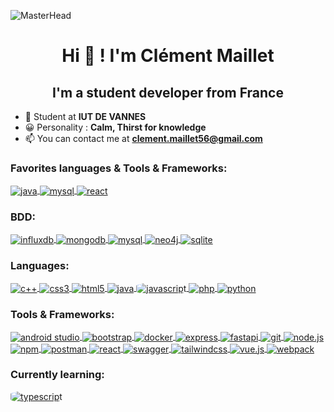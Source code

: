 ![MasterHead](./jungle-fond-foret-nature.jpg)
<link rel="stylesheet" type="text/css" href="styles.css">
<section class="seperator-wrapper">
  <div class="seperator gradient">
  </div>
</section>

<h1 align="center">Hi 👋 ! I'm Clément Maillet</h1>
<h2 align="center">I'm a student developer from France</h3>

- 🧠 Student at **IUT DE VANNES**
- 😀 Personality : **Calm, Thirst for knowledge**
- 📫 You can contact me at **clement.maillet56@gmail.com**

<h3 align="left" class="fav">Favorites languages & Tools & Frameworks:</h3>
<div style="text-align: left;" id="fav">
    <a href="https://www.java.com/" target="_blank" rel="noreferrer" class="element">
        <img src="https://raw.githubusercontent.com/devicons/devicon/master/icons/java/java-original-wordmark.svg"
                alt="java" style="vertical-align: middle;">
    </a>
    <a href="https://www.mysql.com/" target="_blank" rel="noreferrer" class="element">
            <img src="https://raw.githubusercontent.com/devicons/devicon/master/icons/mysql/mysql-original-wordmark.svg"
            alt="mysql" style="vertical-align: middle;">
    </a>
    <a href="https://reactjs.org/" target="_blank" rel="noreferrer" class="element">
        <img src="https://raw.githubusercontent.com/devicons/devicon/master/icons/react/react-original-wordmark.svg"
        alt="react" style="vertical-align: middle;"/>
    </a>
</div>
<h3 align="left" class="bdd">BDD:</h3>
<div style=""  id="bdd">
    <a href="https://www.influxdata.com/" target="_blank" rel="noreferrer" class="element">
        <img src="https://raw.githubusercontent.com/devicons/devicon/master/icons/influxdb/influxdb-original-wordmark.svg"
        alt="influxdb" style="vertical-align: middle;">
    </a>
    <a href="https://www.mongodb.com/" target="_blank" rel="noreferrer" class="element">
        <img src="https://raw.githubusercontent.com/devicons/devicon/master/icons/mongodb/mongodb-original-wordmark.svg"
        alt="mongodb" style="vertical-align: middle;">
    </a>
    <a href="https://www.mysql.com/" target="_blank" rel="noreferrer" class="element">
        <img src="https://raw.githubusercontent.com/devicons/devicon/master/icons/mysql/mysql-original-wordmark.svg"
        alt="mysql" style="vertical-align: middle;">
    </a>
    <a href="https://neo4j.com/" target="_blank" rel="noreferrer" class="element">
        <img src="https://raw.githubusercontent.com/devicons/devicon/master/icons/neo4j/neo4j-original-wordmark.svg"
        alt="neo4j" style="vertical-align: middle;">
    </a>
    <a href="https://www.sqlite.org/index.html" target="_blank" rel="noreferrer" class="element">
        <img src="https://raw.githubusercontent.com/devicons/devicon/master/icons/sqlite/sqlite-original-wordmark.svg"
        alt="sqlite" style="vertical-align: middle;">
    </a>
</div>

<h3 align="left" class="lang">Languages:</h3>
<div style="text-align: left;" id="lang">
    <a href="https://isocpp.org/" target="_blank" rel="noreferrer" class="element">
        <img src="https://raw.githubusercontent.com/devicons/devicon/master/icons/cplusplus/cplusplus-original.svg"
            alt="c++" style="vertical-align: middle;">
    </a>
    <a href="https://developer.mozilla.org/en-US/docs/Web/CSS" target="_blank" rel="noreferrer" class="element">
        <img src="https://raw.githubusercontent.com/devicons/devicon/master/icons/css3/css3-original-wordmark.svg"
            alt="css3" style="vertical-align: middle;">
    </a>
    <a href="https://developer.mozilla.org/en-US/docs/Web/Guide/HTML/HTML5" target="_blank" rel="noreferrer" class="element">
        <img src="https://raw.githubusercontent.com/devicons/devicon/master/icons/html5/html5-original-wordmark.svg"
            alt="html5" style="vertical-align: middle;">
    </a>
    <a href="https://www.java.com/" target="_blank" rel="noreferrer" class="element">
        <img src="https://raw.githubusercontent.com/devicons/devicon/master/icons/java/java-original-wordmark.svg"
            alt="java" style="vertical-align: middle;">
    </a>
    <a href="https://developer.mozilla.org/en-US/docs/Web/JavaScript" target="_blank" rel="noreferrer" style="border-radius: 50%" class="element">
        <img src="https://raw.githubusercontent.com/devicons/devicon/master/icons/javascript/javascript-original.svg"
            alt="javascript" style="vertical-align: middle;border-radius: 25%">
    </a>
    <a href="https://www.php.net/" target="_blank" rel="noreferrer" class="element">
        <img src="https://raw.githubusercontent.com/devicons/devicon/master/icons/php/php-original.svg"
            alt="php" style="vertical-align: middle;">
    </a>
    <a href="https://www.python.org/" target="_blank" rel="noreferrer" class="element">
        <img src="https://raw.githubusercontent.com/devicons/devicon/master/icons/python/python-original-wordmark.svg"
            alt="python" style="vertical-align: middle;">
    </a>
</div>

<h3 align="left" class="tool">Tools & Frameworks:</h3>
<div style="text-align: left;"id="tool">
    <a href="https://developer.android.com/studio" target="_blank" rel="noreferrer" class="element">
        <img src="https://raw.githubusercontent.com/devicons/devicon/master/icons/androidstudio/androidstudio-original-wordmark.svg"
            alt="android studio"style="vertical-align: middle;">
    </a>
    <a href="https://getbootstrap.com/" target="_blank" rel="noreferrer" class="element">
        <img src="https://raw.githubusercontent.com/devicons/devicon/master/icons/bootstrap/bootstrap-original-wordmark.svg"
            alt="bootstrap" style="vertical-align: middle;">
    </a>
    <a href="https://www.docker.com/" target="_blank" rel="noreferrer" class="element">
        <img src="https://raw.githubusercontent.com/devicons/devicon/master/icons/docker/docker-original-wordmark.svg"
            alt="docker" style="vertical-align: middle;">
    </a>
    <a href="https://expressjs.com/" target="_blank" rel="noreferrer" class="element">
        <img src="https://raw.githubusercontent.com/devicons/devicon/master/icons/express/express-original-wordmark.svg"
            alt="express" style="vertical-align: middle;">
    </a>
    <a href="https://fastapi.tiangolo.com/" target="_blank" rel="noreferrer" class="element">
        <img src="https://raw.githubusercontent.com/devicons/devicon/master/icons/fastapi/fastapi-original-wordmark.svg"
            alt="fastapi" style="vertical-align: middle;">
    </a>
    <a href="https://git-scm.com/" target="_blank" rel="noreferrer" class="element">
        <img src="https://raw.githubusercontent.com/devicons/devicon/master/icons/git/git-original-wordmark.svg"
            alt="git" style="vertical-align: middle;">
    </a>
    <a href="https://nodejs.org/" target="_blank" rel="noreferrer" class="element">
        <img src="https://raw.githubusercontent.com/devicons/devicon/master/icons/nodejs/nodejs-original-wordmark.svg"
            alt="node.js" style="vertical-align: middle;">
    </a>
    <a href="https://www.npmjs.com/" target="_blank" rel="noreferrer" class="element">
        <img src="https://raw.githubusercontent.com/devicons/devicon/master/icons/npm/npm-original-wordmark.svg"
            alt="npm" style="vertical-align: middle;">
    </a>
    <a href="https://www.postman.com/" target="_blank" rel="noreferrer" class="element">
        <img src="https://raw.githubusercontent.com/devicons/devicon/master/icons/postman/postman-original.svg"
            alt="postman" style="vertical-align: middle;">
    </a>
    <a href="https://reactjs.org/" target="_blank" rel="noreferrer" class="element">
        <img src="https://raw.githubusercontent.com/devicons/devicon/master/icons/react/react-original-wordmark.svg"
        alt="react" style="vertical-align: middle;"/>
    </a>
   <a href="https://swagger.io/" target="_blank" rel="noreferrer" class="element">
        <img src="https://raw.githubusercontent.com/devicons/devicon/master/icons/swagger/swagger-original-wordmark.svg"
            alt="swagger"style="vertical-align: middle;">
    </a>
    <a href="https://tailwindcss.com/" target="_blank" rel="noreferrer" class="element">
        <img src="https://raw.githubusercontent.com/devicons/devicon/master/icons/tailwindcss/tailwindcss-original.svg"
            alt="tailwindcss" style="vertical-align: middle;">
    </a>
    <a href="https://vuejs.org/" target="_blank" rel="noreferrer" class="element">
        <img src="https://raw.githubusercontent.com/devicons/devicon/master/icons/vuejs/vuejs-original-wordmark.svg"
            alt="vue.js" style="vertical-align: middle;">
    </a>
    <a href="https://webpack.js.org/" target="_blank" rel="noreferrer" class="element">
        <img src="https://raw.githubusercontent.com/devicons/devicon/master/icons/webpack/webpack-original.svg"
            alt="webpack" style="vertical-align: middle;">
    </a>
</div>

<h3 align="left" class="current">Currently learning:</h3>
<div style="text-align: left;" id="current">
<a href="https://www.typescriptlang.org/" target="_blank" rel="noreferrer" style="border-radius: 50%" class="element">
    <img src="https://raw.githubusercontent.com/devicons/devicon/master/icons/typescript/typescript-original.svg"
        alt="typescript" style="vertical-align: middle;border-radius: 25%">
</a>
</div>
